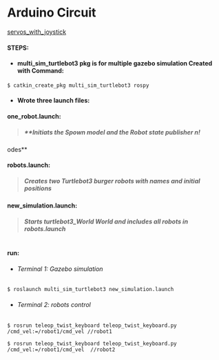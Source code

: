 # Arduino Circuit 
[servos_with_joystick](https://user-images.githubusercontent.com/49666154/127266428-9e9b8bb4-2fd6-4ac9-b997-314c87fe5f0f.jpeg)
#### STEPS:

- #### multi_sim_turtlebot3 pkg is for multiple gazebo simulation Created with Command:
````
$ catkin_create_pkg multi_sim_turtlebot3 rospy 
````
- #### Wrote three launch files:
#### one_robot.launch:
> #####  **Initiats the Spown model and the Robot state publisher n!
odes**
#### robots.launch:
> ##### **Creates two Turtlebot3 burger robots with names and initial positions**
#### new_simulation.launch:
> #####  **Starts turtlebot3_World World and includes all robots in robots.launch**

#
 #### run: 
- ###### Terminal 1: Gazebo simulation
````
$ roslaunch multi_sim_turtlebot3 new_simulation.launch
````
- ###### Terminal 2: robots control
````
$ rosrun teleop_twist_keyboard teleop_twist_keyboard.py /cmd_vel:=/robot1/cmd_vel //robot1

$ rosrun teleop_twist_keyboard teleop_twist_keyboard.py /cmd_vel:=/robot1/cmd_vel  //robot2
````


  

